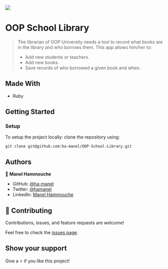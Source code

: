 ![](https://img.shields.io/badge/Microverse-blueviolet)

# OOP School Library
> The librarian of OOP University needs a tool to record what books are in the library and who borrows them. This app allows him/her to:
> * Add new students or teachers.
> * Add new books.
> * Save records of who borrowed a given book and when.

## Made With

- Ruby

## Getting Started

### Setup

To setup the project locally: clone the repository using:

```
git clone git@github.com:ha-manel/OOP-School-Library.git
```

## Authors

👤 **Manel Hammouche**

- GitHub: [@ha-manel](https://github.com/ha-manel)
- Twitter: [@hamanel](https://twitter.com/ha_manel_)
- LinkedIn: [Manel Hammouche](https://www.linkedin.com/in/manel-hammouche/)


## 🤝 Contributing

Contributions, issues, and feature requests are welcome!

Feel free to check the [issues page](../../issues/).

## Show your support

Give a ⭐️ if you like this project!